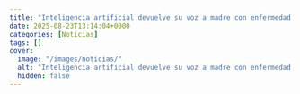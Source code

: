 ```yaml
---
title: "Inteligencia artificial devuelve su voz a madre con enfermedad degenerativa en Reino Unido"
date: 2025-08-23T13:14:04+0000
categories: [Noticias]
tags: []
cover:
  image: "/images/noticias/"
  alt: "Inteligencia artificial devuelve su voz a madre con enfermedad degenerativa en Reino Unido"
  hidden: false
---
```



